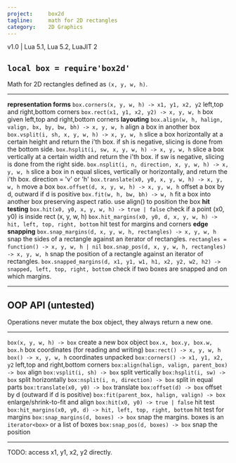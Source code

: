 ```yaml
---
project:     box2d
tagline:     math for 2D rectangles
category:    2D Graphics
---
```


v1.0 | Lua 5.1, Lua 5.2, LuaJIT 2

## `local box = require'box2d'`

Math for 2D rectangles defined as `(x, y, w, h)`.

---------------------------------------------------------------------------------------------- --------------------------------------------
**representation forms**
`box.corners(x, y, w, h) -> x1, y1, x2, y2`                                                    left,top and right,bottom corners
`box.rect(x1, y1, x2, y2) -> x, y, w, h`                                                       box given left,top and right,bottom corners
**layouting**
`box.align(w, h, halign, valign, bx, by, bw, bh) -> x, y, w, h`                                align a box in another box
`box.vsplit(i, sh, x, y, w, h) -> x, y, w, h`                                                  slice a box horizontally at a certain height and return the i'th box. if sh is negative, slicing is done from the bottom side.
`box.hsplit(i, sw, x, y, w, h) -> x, y, w, h`                                                  slice a box vertically at a certain width and return the i'th box. if sw is negative, slicing is done from the right side.
`box.nsplit(i, n, direction, x, y, w, h) -> x, y, w, h`                                        slice a box in n equal slices, vertically or horizontally, and return the i'th box. direction = 'v' or 'h'
`box.translate(x0, y0, x, y, w, h) -> x, y, w, h`                                              move a box
`box.offset(d, x, y, w, h) -> x, y, w, h`                                                      offset a box by d, outward if d is positive
`box.fit(w, h, bw, bh) -> w, h`                                                                fit a box into another box preserving aspect ratio. use align() to position the box
**hit testing**
`box.hit(x0, y0, x, y, w, h) -> true | false`                                                  check if a point (x0, y0) is inside rect (x, y, w, h)
`box.hit_margins(x0, y0, d, x, y, w, h) -> hit, left, top, right, bottom`                      hit test for margins and corners
**edge snapping**
`box.snap_margins(d, x, y, w, h, rectangles) -> x, y, w, h`                                    snap the sides of a rectangle against an iterator of rectangles. `rectangles = function() -> x, y, w, h | nil`
`box.snap_pos(d, x, y, w, h, rectangles) -> x, y, w, h`                                        snap the position of a rectangle against an iterator of rectangles.
`box.snapped_margins(d, x1, y1, w1, h1, x2, y2, w2, h2) -> snapped, left, top, right, bottom`  check if two boxes are snapped and on which margins.
---------------------------------------------------------------------------------------------- --------------------------------------------

## OOP API (untested)

Operations never mutate the box object, they always return a new one.

-------------------------------------------------------------------- --------------------------------------------------------------------
`box(x, y, w, h) -> box`                                             create a new box object
`box.x, box.y, box.w, box.h`                                         box coordinates (for reading and writing)
`box:rect() -> x, y, w, h` <br> `box() -> x, y, w, h`                coordinates unpacked
`box:corners() -> x1, y1, x2, y2`                                    left,top and right,bottom corners
`box:align(halign, valign, parent_box) -> box`                       align
`box:vsplit(i, sh) -> box`                                           split vertically
`box:hsplit(i, sw) -> box`                                           split horizontally
`box:nsplit(i, n, direction) -> box`                                 split in equal parts
`box:translate(x0, y0) -> box`                                       translate
`box:offset(d) -> box`                                               offset by d (outward if d is positive)
`box:fit(parent_box, halign, valign) -> box`                         enlarge/shrink-to-fit and align
`box:hit(x0, y0) -> true | false`                                    hit test
`box:hit_margins(x0, y0, d) -> hit, left, top, right, bottom`        hit test for margins
`box:snap_margins(d, boxes) -> box`                                  snap the margins. boxes is an `iterator<box>` or a list of boxes
`box:snap_pos(d, boxes) -> box`                                      snap the position
-------------------------------------------------------------------- --------------------------------------------------------------------

TODO: access x1, y1, x2, y2 directly.

